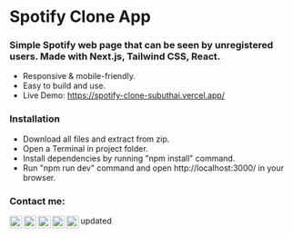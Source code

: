 # Spotify Clone App

### Simple Spotify web page that can be seen by unregistered users. Made with Next.js, Tailwind CSS, React.

- Responsive & mobile-friendly.
- Easy to build and use.
- Live Demo: https://spotify-clone-subuthai.vercel.app/

### Installation

- Download all files and extract from zip.
- Open a Terminal in project folder.
- Install dependencies by running "npm install" command.
- Run "npm run dev" command and open http://localhost:3000/ in your browser.

### Contact me:

[<img align="left" alt="subuthai.xyz" width="22px" src="https://img.icons8.com/fluency/48/000000/globe.png" />][website]
[<img align="left" alt="subuthai | YouTube" width="22px" src="https://img.icons8.com/fluency/48/000000/youtube-play.png" />][youtube]
[<img align="left" alt="subuthai_ | Twitter" width="22px" src="https://img.icons8.com/fluency/48/000000/twitter.png" />][twitter]
[<img align="left" alt="subuthai_ | Instagram" width="22px" src="https://img.icons8.com/fluency/48/000000/instagram-new.png" />][instagram]
[<img align="left" alt="subuthai_ | Discord" width="22px" src="https://img.icons8.com/fluency/48/000000/discord.png" />][discord]

[website]: https://subuthai.xyz
[twitter]: https://twitter.com/subuthai_
[youtube]: https://youtube.com/Subuthai
[instagram]: https://instagram.com/subuthai_
[discord]: https://discord.gg/adXEBUK94B
updated
